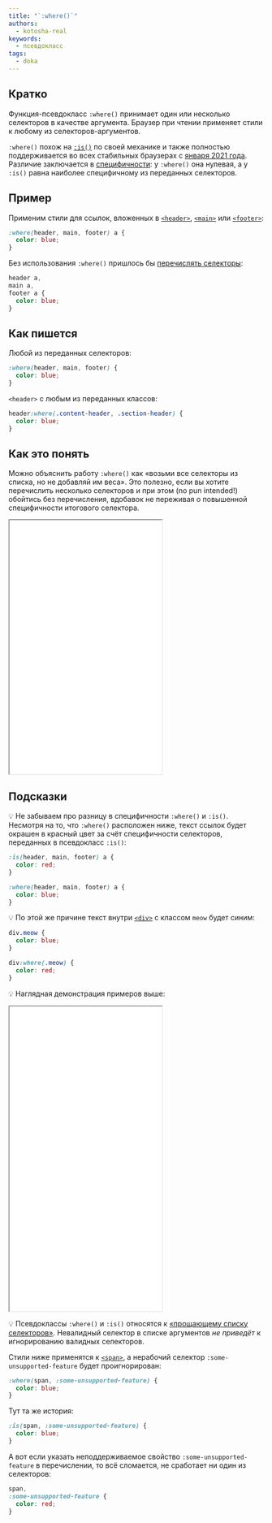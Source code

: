 ```yaml
---
title: "`:where()`"
authors:
  - kotosha-real
keywords:
  - псевдокласс
tags:
  - doka
---
```


## Кратко

Функция-псевдокласс `:where()` принимает один или несколько селекторов в качестве аргумента. Браузер при чтении применяет стили к любому из селекторов-аргументов.

`:where()` похож на [`:is()`](/css/is/) по своей механике и также полностью поддерживается во всех стабильных браузерах с [января 2021 года](https://caniuse.com/mdn-css_selectors_where). Различие заключается в [специфичности](/css/specificity/): у `:where()` она нулевая, а у `:is()` равна наиболее специфичному из переданных селекторов.

## Пример

Применим стили для ссылок, вложенных в [`<header>`](/html/header/), [`<main>`](/html/main/) или [`<footer>`](/html/footer/):

```css
:where(header, main, footer) a {
  color: blue;
}
```

Без использования `:where()` пришлось бы [перечислять селекторы](/css/selector-list/):

```css
header a,
main a,
footer a {
  color: blue;
}
```

## Как пишется

Любой из переданных селекторов:

```css
:where(header, main, footer) {
  color: blue;
}
```

`<header>` с любым из переданных классов:

```css
header:where(.content-header, .section-header) {
  color: blue;
}
```

## Как это понять

Можно объяснить работу `:where()` как «возьми все селекторы из списка, но не добавляй им веса». Это полезно, если вы хотите перечислить несколько селекторов и при этом (no pun intended!) обойтись без перечисления, вдобавок не переживая о повышенной специфичности итогового селектора.

<iframe title="Объяснение работы :where()" src="demos/basic" height="500"></iframe>

## Подсказки

💡 Не забываем про разницу в специфичности `:where()` и `:is()`. Несмотря на то, что `:where()` расположен ниже, текст ссылок будет окрашен в красный цвет за счёт специфичности селекторов, переданных в псевдокласс `:is()`:

```css
:is(header, main, footer) a {
  color: red;
}

:where(header, main, footer) a {
  color: blue;
}
```

💡 По этой же причине текст внутри [`<div>`](/html/div/) с классом `meow` будет синим:

```css
div.meow {
  color: blue;
}

div:where(.meow) {
  color: red;
}
```

💡 Наглядная демонстрация примеров выше:

<iframe title="Разница в специфичности :where() и :is()" src="demos/specificity-battle" height="600"></iframe>

💡 Псевдоклассы `:where()` и `:is()` относятся к [«прощающему списку селекторов»](https://drafts.csswg.org/selectors-4/#typedef-forgiving-selector-list). Невалидный селектор в списке аргументов _не приведёт_ к игнорированию валидных селекторов.

Стили ниже применятся к [`<span>`](/html/span/), а нерабочий селектор `:some-unsupported-feature` будет проигнорирован:

```css
:where(span, :some-unsupported-feature) {
  color: blue;
}
```

Тут та же история:

```css
:is(span, :some-unsupported-feature) {
  color: blue;
}
```

А вот если указать неподдерживаемое свойство `:some-unsupported-feature` в перечислении, то всё сломается, не сработает ни один из селекторов:
```css
span,
:some-unsupported-feature {
  color: red;
}
```
